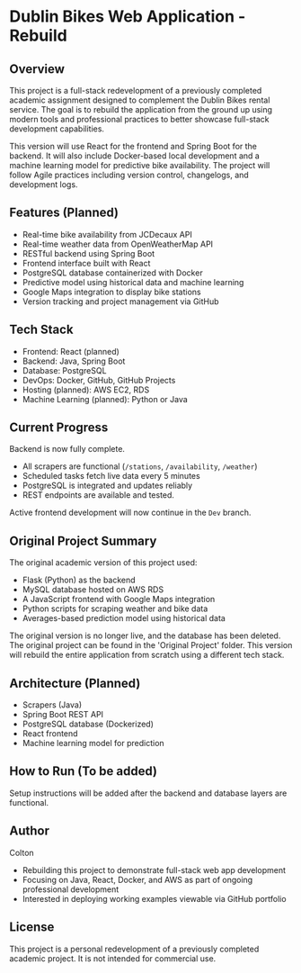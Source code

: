 # Dublin Bikes Web Application - Rebuild

## Overview

This project is a full-stack redevelopment of a previously completed academic assignment designed to complement the Dublin Bikes rental service. The goal is to rebuild the application from the ground up using modern tools and professional practices to better showcase full-stack development capabilities.

This version will use React for the frontend and Spring Boot for the backend. It will also include Docker-based local development and a machine learning model for predictive bike availability. The project will follow Agile practices including version control, changelogs, and development logs.

## Features (Planned)

- Real-time bike availability from JCDecaux API
- Real-time weather data from OpenWeatherMap API
- RESTful backend using Spring Boot
- Frontend interface built with React
- PostgreSQL database containerized with Docker
- Predictive model using historical data and machine learning
- Google Maps integration to display bike stations
- Version tracking and project management via GitHub

## Tech Stack

- Frontend: React (planned)
- Backend: Java, Spring Boot
- Database: PostgreSQL
- DevOps: Docker, GitHub, GitHub Projects
- Hosting (planned): AWS EC2, RDS
- Machine Learning (planned): Python or Java

## Current Progress

Backend is now fully complete.

- All scrapers are functional (`/stations`, `/availability`, `/weather`)
- Scheduled tasks fetch live data every 5 minutes
- PostgreSQL is integrated and updates reliably
- REST endpoints are available and tested.

Active frontend development will now continue in the `Dev` branch.

## Original Project Summary

The original academic version of this project used:

- Flask (Python) as the backend
- MySQL database hosted on AWS RDS
- A JavaScript frontend with Google Maps integration
- Python scripts for scraping weather and bike data
- Averages-based prediction model using historical data

The original version is no longer live, and the database has been deleted. The original project can be found in the 'Original Project' folder. This version will rebuild the entire application from scratch using a different tech stack.

## Architecture (Planned)

- Scrapers (Java)
- Spring Boot REST API
- PostgreSQL database (Dockerized)
- React frontend
- Machine learning model for prediction

## How to Run (To be added)

Setup instructions will be added after the backend and database layers are functional.

## Author

Colton

- Rebuilding this project to demonstrate full-stack web app development
- Focusing on Java, React, Docker, and AWS as part of ongoing professional development
- Interested in deploying working examples viewable via GitHub portfolio

## License

This project is a personal redevelopment of a previously completed academic project. It is not intended for commercial use.
